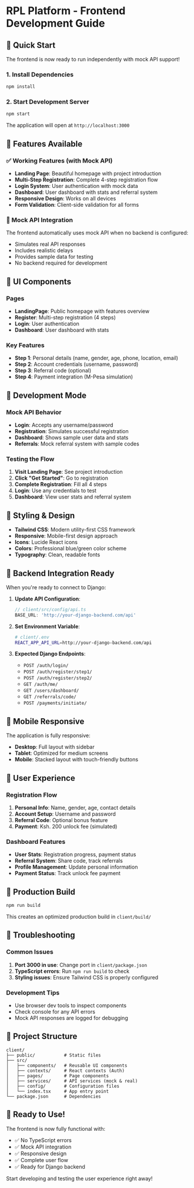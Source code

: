# RPL Platform - Frontend Development Guide

## 🚀 Quick Start

The frontend is now ready to run independently with mock API support!

### 1. Install Dependencies
```bash
npm install
```

### 2. Start Development Server
```bash
npm start
```

The application will open at `http://localhost:3000`

## 🎯 Features Available

### ✅ Working Features (with Mock API)
- **Landing Page**: Beautiful homepage with project introduction
- **Multi-Step Registration**: Complete 4-step registration flow
- **Login System**: User authentication with mock data
- **Dashboard**: User dashboard with stats and referral system
- **Responsive Design**: Works on all devices
- **Form Validation**: Client-side validation for all forms

### 🔄 Mock API Integration
The frontend automatically uses mock API when no backend is configured:
- Simulates real API responses
- Includes realistic delays
- Provides sample data for testing
- No backend required for development

## 🎨 UI Components

### Pages
- **LandingPage**: Public homepage with features overview
- **Register**: Multi-step registration (4 steps)
- **Login**: User authentication
- **Dashboard**: User dashboard with stats

### Key Features
- **Step 1**: Personal details (name, gender, age, phone, location, email)
- **Step 2**: Account credentials (username, password)
- **Step 3**: Referral code (optional)
- **Step 4**: Payment integration (M-Pesa simulation)

## 🔧 Development Mode

### Mock API Behavior
- **Login**: Accepts any username/password
- **Registration**: Simulates successful registration
- **Dashboard**: Shows sample user data and stats
- **Referrals**: Mock referral system with sample codes

### Testing the Flow
1. **Visit Landing Page**: See project introduction
2. **Click "Get Started"**: Go to registration
3. **Complete Registration**: Fill all 4 steps
4. **Login**: Use any credentials to test
5. **Dashboard**: View user stats and referral system

## 🎨 Styling & Design

- **Tailwind CSS**: Modern utility-first CSS framework
- **Responsive**: Mobile-first design approach
- **Icons**: Lucide React icons
- **Colors**: Professional blue/green color scheme
- **Typography**: Clean, readable fonts

## 🔌 Backend Integration Ready

When you're ready to connect to Django:

1. **Update API Configuration**:
   ```typescript
   // client/src/config/api.ts
   BASE_URL: 'http://your-django-backend.com/api'
   ```

2. **Set Environment Variable**:
   ```bash
   # client/.env
   REACT_APP_API_URL=http://your-django-backend.com/api
   ```

3. **Expected Django Endpoints**:
   - `POST /auth/login/`
   - `POST /auth/register/step1/`
   - `POST /auth/register/step2/`
   - `GET /auth/me/`
   - `GET /users/dashboard/`
   - `GET /referrals/code/`
   - `POST /payments/initiate/`

## 📱 Mobile Responsive

The application is fully responsive:
- **Desktop**: Full layout with sidebar
- **Tablet**: Optimized for medium screens
- **Mobile**: Stacked layout with touch-friendly buttons

## 🎯 User Experience

### Registration Flow
1. **Personal Info**: Name, gender, age, contact details
2. **Account Setup**: Username and password
3. **Referral Code**: Optional bonus feature
4. **Payment**: Ksh. 200 unlock fee (simulated)

### Dashboard Features
- **User Stats**: Registration progress, payment status
- **Referral System**: Share code, track referrals
- **Profile Management**: Update personal information
- **Payment Status**: Track unlock fee payment

## 🚀 Production Build

```bash
npm run build
```

This creates an optimized production build in `client/build/`

## 🐛 Troubleshooting

### Common Issues
1. **Port 3000 in use**: Change port in `client/package.json`
2. **TypeScript errors**: Run `npm run build` to check
3. **Styling issues**: Ensure Tailwind CSS is properly configured

### Development Tips
- Use browser dev tools to inspect components
- Check console for any API errors
- Mock API responses are logged for debugging

## 📁 Project Structure

```
client/
├── public/           # Static files
├── src/
│   ├── components/   # Reusable UI components
│   ├── contexts/     # React contexts (Auth)
│   ├── pages/        # Page components
│   ├── services/     # API services (mock & real)
│   ├── config/       # Configuration files
│   └── index.tsx     # App entry point
└── package.json      # Dependencies
```

## 🎉 Ready to Use!

The frontend is now fully functional with:
- ✅ No TypeScript errors
- ✅ Mock API integration
- ✅ Responsive design
- ✅ Complete user flow
- ✅ Ready for Django backend

Start developing and testing the user experience right away!
